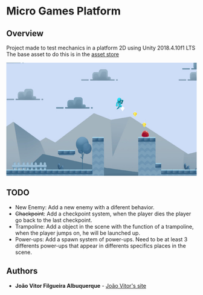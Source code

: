 # Micro Games Platform

## Overview
Project made to test mechanics in a platform 2D using Unity 2018.4.10f1 LTS
The base asset to do this is in the [asset store](https://assetstore.unity.com/packages/templates/micro-games-platformer-151055)

<p align="center">
	<img src="images/thumbnail.jpg" height="300">
</p>

## TODO
* New Enemy: Add a new enemy with a diferent behavior.
* ~~Chackpoint~~: Add a checkpoint system, when the player dies the player go back to the last checkpoint.
* Trampoline: Add a object in the scene with the function of a trampoline, when the player jumps on, he will be launched up.
* Power-ups: Add a spawn system of power-ups. Need to be at least 3 differents power-ups that appear in differents specifics places in the scene.

## Authors
* **João Vitor Filgueira Albuquerque** - [João Vitor's site](https://jvalbuquerque.com.br)
